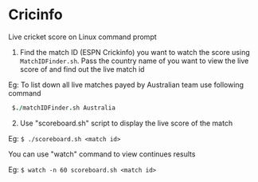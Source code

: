 # Cricinfo
Live cricket score on Linux command prompt

1. Find the match ID (ESPN Crickinfo) you want to watch the score using `MatchIDFinder.sh`. 
Pass the country name of you want to view the live score of and find out the live match id

Eg: To list down all live matches payed by Australian team use following command

```coffeescript
 $./matchIDFinder.sh Australia
```
2. Use "scoreboard.sh" script to display the live score of the match

Eg: 
`$ ./scoreboard.sh <match id>`

You can use "watch" command to view continues results

Eg:
`$ watch -n 60 scoreboard.sh <match id>`
